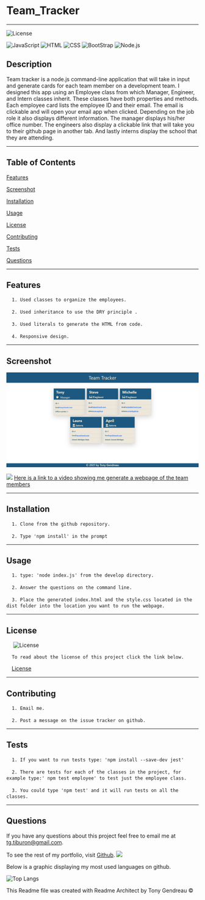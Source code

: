 # Team_Tracker
---

  ![License](https://img.shields.io/github/license/tgtiburon/Team_Tracker?style=flat-square)
  
  ![JavaScript](https://img.shields.io/badge/JavaScript-F7DF1E?style=for-the-badge&logo=javascript&logoColor=black) 
  ![HTML](https://img.shields.io/badge/HTML-239120?style=for-the-badge&logo=html5&logoColor=white) 
  ![CSS](https://img.shields.io/badge/CSS-239120?&style=for-the-badge&logo=css3&logoColor=white) 
  ![BootStrap](https://img.shields.io/badge/Bootstrap-563D7C?style=for-the-badge&logo=bootstrap&logoColor=white) 
  ![Node.js](https://img.shields.io/badge/Node.js-43853D?style=for-the-badge&logo=node.js&logoColor=white) 
## Description

Team tracker is a node.js  command-line application that will take in input and generate cards for each team member on a development team.  I designed this app using an Employee class from which Manager, Engineer, and Intern classes inherit.  These classes have both properties and methods.  Each employee card lists the employee ID and their email.  The email is clickable and will open  your email app when clicked.  Depending on the job role it also displays different information.  The manager displays his/her office number.  The engineers also display a clickable link that will take you to their github page in another tab. And lastly interns display the school that they are attending.

---
  ## Table of Contents

  [Features](#features)

  [Screenshot](#screenshot)

  [Installation](#installation)
    
  [Usage](#usage)
    
  [License](#license)
    
  [Contributing](#contributing)
    
  [Tests](#tests)

  [Questions](#questions)
  
  

---

## Features

      1. Used classes to organize the employees. 

      2. Used inheritance to use the DRY principle . 

      3. Used literals to generate the HTML from code. 

      4. Responsive design.

      
---

## Screenshot 
  ![](./assets/images/team_tracker_scrn.png)
  
  


  ![](prompt.PNG)
  [Here is a link to a video showing me generate a webpage of the team members](https://drive.google.com/file/d/1soa3qjEEMhE1Rb5K3XjW1956j46D0z1M/preview)
  

  ---

  ## Installation

      1. Clone from the github repository. 

      2. Type 'npm install' in the prompt 

---
  ## Usage

      1. type: 'node index.js' from the develop directory. 

      2. Answer the questions on the command line.

      3. Place the generated index.html and the style.css located in the dist folder into the location you want to run the webpage.


  ---
  ## License 

  &emsp; ![License](https://img.shields.io/github/license/tgtiburon/Team_Tracker?style=flat-square)

      To read about the license of this project click the link below.

  &emsp;[License](https://github.com/tgtiburon/Team_Tracker/blob/main/LICENSE) 

  ---
  ## Contributing

      1. Email me. 

      2. Post a message on the issue tracker on github. 
---
  ## Tests

      1. If you want to run tests type: 'npm install --save-dev jest'

      2. There are tests for each of the classes in the project, for example type:' npm test employee' to test just the employee class.

      3. You could type 'npm test' and it will run tests on all the classes.

---
## Questions

If you have any questions about this project feel free to email me at <tg.tiburon@gmail.com>.  

To see the rest of my portfolio, visit [Github](https://github.com/tgtiburon).
![](./images/GitHub-Mark-32px.png)

Below is a graphic displaying my most used languages on github.

![Top Langs](https://github-readme-stats.vercel.app/api/top-langs/?username=tgtiburon)


This Readme file was created with Readme Architect by Tony Gendreau &copy;
